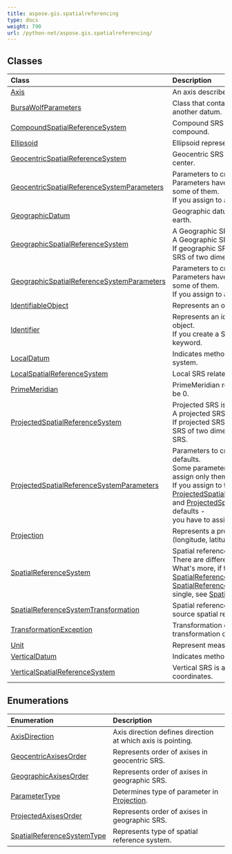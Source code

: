 ```yaml
---
title: aspose.gis.spatialreferencing
type: docs
weight: 790
url: /python-net/aspose.gis.spatialreferencing/
---
```





## **Classes**
| **Class** | **Description** |
| :- | :- |
| [Axis](/psd/python-net/aspose.gis.spatialreferencing/axis/) | An axis describes one dimension of SRS. |
| [BursaWolfParameters](/psd/python-net/aspose.gis.spatialreferencing/bursawolfparameters/) | Class that contains parameters of Bursa-Wolf formula to transform to another datum. |
| [CompoundSpatialReferenceSystem](/psd/python-net/aspose.gis.spatialreferencing/compoundspatialreferencesystem/) | Compound SRS unites two underlying SRS, none of which can be compound. |
| [Ellipsoid](/psd/python-net/aspose.gis.spatialreferencing/ellipsoid/) | Ellipsoid represents an ellipsoid, which approximates earth. |
| [GeocentricSpatialReferenceSystem](/psd/python-net/aspose.gis.spatialreferencing/geocentricspatialreferencesystem/) | Geocentric SRS is 3 dimensional cartesian SRS with origin at earth center. |
| [GeocentricSpatialReferenceSystemParameters](/psd/python-net/aspose.gis.spatialreferencing/geocentricspatialreferencesystemparameters/) | Parameters to create geocentric SRS.<br/>            Parameters have reasonable defaults, so you will have to assign only some of them.<br/>            If you assign <see langword="null" /> to any parameter, a default value will be used. |
| [GeographicDatum](/psd/python-net/aspose.gis.spatialreferencing/geographicdatum/) | Geographic datum relates longitude and latitude to particular place on earth. |
| [GeographicSpatialReferenceSystem](/psd/python-net/aspose.gis.spatialreferencing/geographicspatialreferencesystem/) | A Geographic SRS is an SRS that is based on longitude and latitude.<br/>            A Geographic SRS can be two dimensional or three dimensional.<br/>            If geographic SRS is three dimensional, then it is actually a compound SRS of two dimensional SRS and vertical SRS. |
| [GeographicSpatialReferenceSystemParameters](/psd/python-net/aspose.gis.spatialreferencing/geographicspatialreferencesystemparameters/) | Parameters to create geographic SRS.<br/>            Parameters have reasonable defaults, so you will have to assign only some of them.<br/>            If you assign <see langword="null" /> to any parameter, a default value will be used. |
| [IdentifiableObject](/psd/python-net/aspose.gis.spatialreferencing/identifiableobject/) | Represents an object that might have EPSG code and name. |
| [Identifier](/psd/python-net/aspose.gis.spatialreferencing/identifier/) | Represents an identifier - a reference to external description of an object.<br/>            If you create a SRS from WKT, [Identifier](/psd/python-net/aspose.gis.spatialreferencing/identifier/) corresponds to "AUTHORITY" keyword. |
| [LocalDatum](/psd/python-net/aspose.gis.spatialreferencing/localdatum/) | Indicates method used for measurements in local spatial reference system. |
| [LocalSpatialReferenceSystem](/psd/python-net/aspose.gis.spatialreferencing/localspatialreferencesystem/) | Local SRS related coordinates to some object, not earth. |
| [PrimeMeridian](/psd/python-net/aspose.gis.spatialreferencing/primemeridian/) | PrimeMeridian represents a meridian at which longitude is defined to be 0. |
| [ProjectedSpatialReferenceSystem](/psd/python-net/aspose.gis.spatialreferencing/projectedspatialreferencesystem/) | Projected SRS is a result of application a projection to geographic SRS.<br/>            A projected SRS can be two dimensional or three dimensional.<br/>            If projected SRS is three dimensional, then it is actually a compound SRS of two dimensional projected SRS and one dimensional vertical SRS. |
| [ProjectedSpatialReferenceSystemParameters](/psd/python-net/aspose.gis.spatialreferencing/projectedspatialreferencesystemparameters/) | Parameters to create projected SRS. Some of parameters have defaults.<br/>            Some parameters have reasonable defaults, so you don't have to assign only them.<br/>            If you assign <see langword="null" /> to those parameters, a default value will be used.<br/>            [ProjectedSpatialReferenceSystemParameters.projection_method_name](/psd/python-net/aspose.gis.spatialreferencing/projectedspatialreferencesystemparameters/) and [ProjectedSpatialReferenceSystemParameters.base](/psd/python-net/aspose.gis.spatialreferencing/projectedspatialreferencesystemparameters/) don't have defaults -<br/>            you have to assign some non <see langword="null" /> value to this properties. |
| [Projection](/psd/python-net/aspose.gis.spatialreferencing/projection/) | Represents a projection method with parameters, that transforms (longitude, latitude) to (x, y). |
| [SpatialReferenceSystem](/psd/python-net/aspose.gis.spatialreferencing/spatialreferencesystem/) | Spatial reference system maps coordinates to places on Earth.<br/>            There are different types of SRS, see [SpatialReferenceSystem.type](/psd/python-net/aspose.gis.spatialreferencing/spatialreferencesystem/).<br/>            What's more, if type of SRS is [SpatialReferenceSystemType.GEOGRAPHIC](/psd/python-net/aspose.gis.spatialreferencing/spatialreferencesystemtype/) or<br/>            [SpatialReferenceSystemType.PROJECTED](/psd/python-net/aspose.gis.spatialreferencing/spatialreferencesystemtype/), SRS can be compound or single, see [SpatialReferenceSystem.is_compound](/psd/python-net/aspose.gis.spatialreferencing/spatialreferencesystem/). |
| [SpatialReferenceSystemTransformation](/psd/python-net/aspose.gis.spatialreferencing/spatialreferencesystemtransformation/) | Spatial reference system transformation transforms geometries from source spatial reference system to target spatial reference system. |
| [TransformationException](/psd/python-net/aspose.gis.spatialreferencing/transformationexception/) | Transformation exception is thrown when error occurs during transformation of coordinate or during transformation creation. |
| [Unit](/psd/python-net/aspose.gis.spatialreferencing/unit/) | Represent measurement unit. |
| [VerticalDatum](/psd/python-net/aspose.gis.spatialreferencing/verticaldatum/) | Indicates method used for vertical measurements. |
| [VerticalSpatialReferenceSystem](/psd/python-net/aspose.gis.spatialreferencing/verticalspatialreferencesystem/) | Vertical SRS is a one dimensional SRS that describes height coordinates. |
## **Enumerations**
| **Enumeration** | **Description** |
| :- | :- |
| [AxisDirection](/psd/python-net/aspose.gis.spatialreferencing/axisdirection/) | Axis direction defines direction at which axis is pointing. |
| [GeocentricAxisesOrder](/psd/python-net/aspose.gis.spatialreferencing/geocentricaxisesorder/) | Represents order of axises in geocentric SRS. |
| [GeographicAxisesOrder](/psd/python-net/aspose.gis.spatialreferencing/geographicaxisesorder/) | Represents order of axises in geographic SRS. |
| [ParameterType](/psd/python-net/aspose.gis.spatialreferencing/parametertype/) | Determines type of parameter in [Projection](/psd/python-net/aspose.gis.spatialreferencing/projection/). |
| [ProjectedAxisesOrder](/psd/python-net/aspose.gis.spatialreferencing/projectedaxisesorder/) | Represents order of axises in geographic SRS. |
| [SpatialReferenceSystemType](/psd/python-net/aspose.gis.spatialreferencing/spatialreferencesystemtype/) | Represents type of spatial reference system. |
